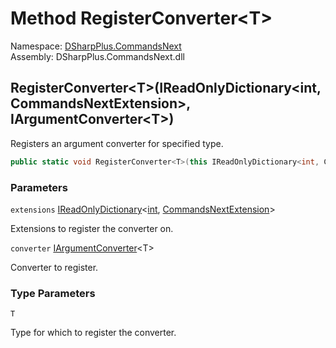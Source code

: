 # Method RegisterConverter<T\>

Namespace: [DSharpPlus.CommandsNext](DSharpPlus.CommandsNext.md)  
Assembly: DSharpPlus.CommandsNext.dll

## <a id="DSharpPlus_CommandsNext_ExtensionMethods_RegisterConverter__1_System_Collections_Generic_IReadOnlyDictionary_System_Int32_DSharpPlus_CommandsNext_CommandsNextExtension__DSharpPlus_CommandsNext_Converters_IArgumentConverter___0__"></a>RegisterConverter<T\>\(IReadOnlyDictionary<int, CommandsNextExtension\>, IArgumentConverter<T\>\)

Registers an argument converter for specified type.

```csharp
public static void RegisterConverter<T>(this IReadOnlyDictionary<int, CommandsNextExtension> extensions, IArgumentConverter<T> converter)
```

### Parameters

`extensions` [IReadOnlyDictionary](https://learn.microsoft.com/dotnet/api/system.collections.generic.ireadonlydictionary\-2)<[int](https://learn.microsoft.com/dotnet/api/system.int32), [CommandsNextExtension](DSharpPlus.CommandsNext.CommandsNextExtension.md)\>

Extensions to register the converter on.

`converter` [IArgumentConverter](DSharpPlus.CommandsNext.Converters.IArgumentConverter\-1.md)<T\>

Converter to register.

### Type Parameters

`T` 

Type for which to register the converter.

